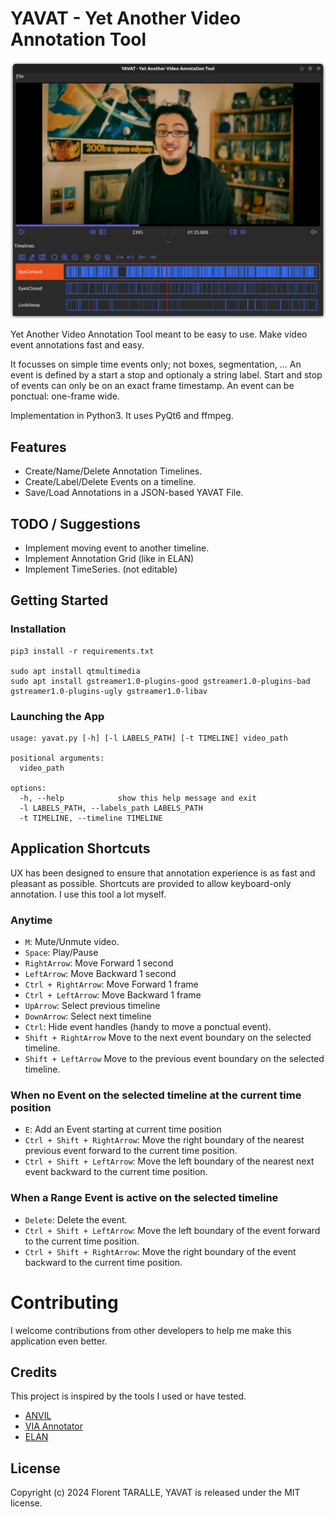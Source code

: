 # YAVAT - Yet Another Video Annotation Tool

![](assets/Screenshot.png)

Yet Another Video Annotation Tool meant to be easy to use. 
Make video event annotations fast and easy.

It focusses on simple time events only; not boxes, segmentation, ... 
An event is defined by a start a stop and optionaly a string label.
Start and stop of events can only be on an exact frame timestamp.
An event can be ponctual: one-frame wide. 

Implementation in Python3. It uses PyQt6 and ffmpeg.

## Features

- Create/Name/Delete Annotation Timelines.
- Create/Label/Delete Events on a timeline.
- Save/Load Annotations in a JSON-based YAVAT File.

## TODO / Suggestions

- Implement moving event to another timeline.
- Implement Annotation Grid (like in ELAN)
- Implement TimeSeries. (not editable)

## Getting Started

### Installation 

``` shell
pip3 install -r requirements.txt

sudo apt install qtmultimedia
sudo apt install gstreamer1.0-plugins-good gstreamer1.0-plugins-bad gstreamer1.0-plugins-ugly gstreamer1.0-libav
```

### Launching the App

``` shell
usage: yavat.py [-h] [-l LABELS_PATH] [-t TIMELINE] video_path

positional arguments:
  video_path

options:
  -h, --help            show this help message and exit
  -l LABELS_PATH, --labels_path LABELS_PATH
  -t TIMELINE, --timeline TIMELINE
```

## Application Shortcuts

UX has been designed to ensure that annotation experience is as fast and pleasant as possible.
Shortcuts are provided to allow keyboard-only annotation.
I use this tool a lot myself.


### Anytime

- `M`:                      Mute/Unmute video.
- `Space`:                  Play/Pause
- `RightArrow`:             Move Forward 1 second
- `LeftArrow`:              Move Backward 1 second
- `Ctrl + RightArrow`:      Move Forward 1 frame
- `Ctrl + LeftArrow`:       Move Backward 1 frame
- `UpArrow`:                Select previous timeline
- `DownArrow`:              Select next timeline
- `Ctrl`:                   Hide event handles (handy to move a ponctual event).
- `Shift + RightArrow`      Move to the next event boundary on the selected timeline.
- `Shift + LeftArrow`       Move to the previous event boundary on the selected timeline.

### When no Event on the selected timeline at the current time position

- `E`:                          Add an Event starting at current time position
- `Ctrl + Shift + RightArrow`:  Move the right boundary of the nearest previous event forward to the current time position.
- `Ctrl + Shift + LeftArrow`:   Move the left boundary of the nearest next event backward to the current time position.

### When a Range Event is active on the selected timeline

- `Delete`:                     Delete the event.
- `Ctrl + Shift + LeftArrow`:   Move the left boundary of the event forward to the current time position.
- `Ctrl + Shift + RightArrow`:  Move the right boundary of the event backward to the current time position.

# Contributing

I welcome contributions from other developers to help me make this application even better.

## Credits

This project is inspired by the tools I used or have tested. 

- [ANVIL](http://www.anvil-software.de/)
- [VIA Annotator](https://www.robots.ox.ac.uk/~vgg/software/via/app/via_video_annotator.html)
- [ELAN](https://archive.mpi.nl/tla/elan)

## License

Copyright (c) 2024 Florent TARALLE, YAVAT is released under the MIT license.
